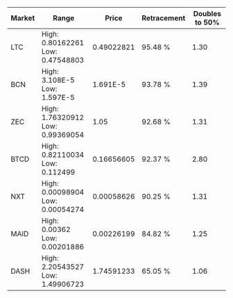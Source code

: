 | Market | Range | Price| Retracement | Doubles to 50% |
| --- | --- | --- | --- | --- |
| LTC | High: 0.80162261<br />Low: 0.47548803 | 0.49022821 | 95.48 % | 1.30 |
| BCN | High: 3.108E-5<br />Low: 1.597E-5 | 1.691E-5 | 93.78 % | 1.39 |
| ZEC | High: 1.76320912<br />Low: 0.99369054 | 1.05 | 92.68 % | 1.31 |
| BTCD | High: 0.82110034<br />Low: 0.112499 | 0.16656605 | 92.37 % | 2.80 |
| NXT | High: 0.00098904<br />Low: 0.00054274 | 0.00058626 | 90.25 % | 1.31 |
| MAID | High: 0.00362<br />Low: 0.00201886 | 0.00226199 | 84.82 % | 1.25 |
| DASH | High: 2.20543527<br />Low: 1.49906723 | 1.74591233 | 65.05 % | 1.06 |
